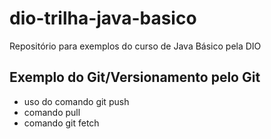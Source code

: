 # dio-trilha-java-basico

Repositório para exemplos do curso de Java Básico pela DIO

## Exemplo do Git/Versionamento pelo Git
* uso do comando git push
* comando pull  
* comando git fetch
